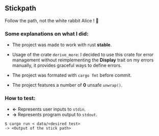 ## Stickpath

Follow the path, not the white rabbit Alice ! :rabbit:

### Some explanations on what I did:

- The project was made to work with rust **stable**.

- Usage of the crate `derive_more`:
I decided to use this crate for error management without reimplementing the **Display** trait on my errors manually, it provides graceful ways to define errors.

- The project was formated with `cargo fmt` before commit.

- The project features a number of **0** unsafe `unwrap()`.

### How to test:

- **<-** Represents user inputs to `stdin`.
- **->** Represents program output to `stdout`.

```shell
$ cargo run < data/<desired test>
-> <Output of the stick path>
```

